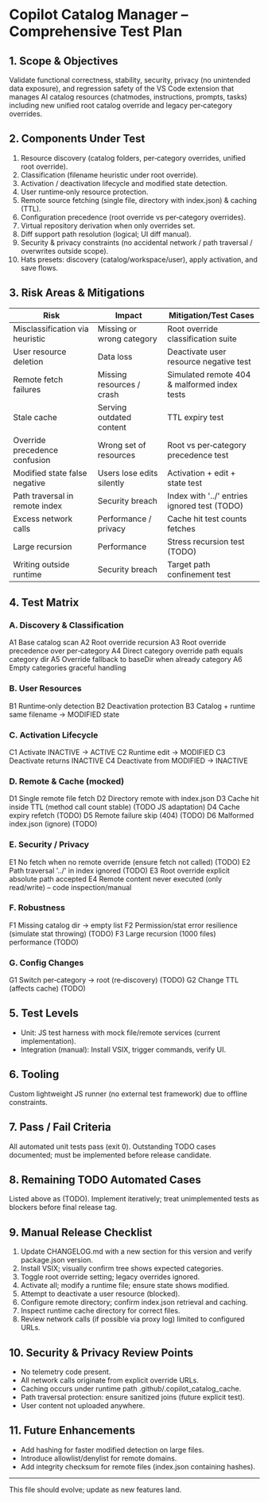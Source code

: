 # Copilot Catalog Manager – Comprehensive Test Plan

## 1. Scope & Objectives
Validate functional correctness, stability, security, privacy (no unintended data exposure), and regression safety of the VS Code extension that manages AI catalog resources (chatmodes, instructions, prompts, tasks) including new unified root catalog override and legacy per‑category overrides.

## 2. Components Under Test
1. Resource discovery (catalog folders, per‑category overrides, unified root override).
2. Classification (filename heuristic under root override).
3. Activation / deactivation lifecycle and modified state detection.
4. User runtime‑only resource protection.
5. Remote source fetching (single file, directory with index.json) & caching (TTL).
6. Configuration precedence (root override vs per‑category overrides).
7. Virtual repository derivation when only overrides set.
8. Diff support path resolution (logical; UI diff manual).
9. Security & privacy constraints (no accidental network / path traversal / overwrites outside scope).
10. Hats presets: discovery (catalog/workspace/user), apply activation, and save flows.

## 3. Risk Areas & Mitigations
| Risk | Impact | Mitigation/Test Cases |
|------|--------|-----------------------|
| Misclassification via heuristic | Missing or wrong category | Root override classification suite |
| User resource deletion | Data loss | Deactivate user resource negative test |
| Remote fetch failures | Missing resources / crash | Simulated remote 404 & malformed index tests |
| Stale cache | Serving outdated content | TTL expiry test |
| Override precedence confusion | Wrong set of resources | Root vs per‑category precedence test |
| Modified state false negative | Users lose edits silently | Activation + edit + state test |
| Path traversal in remote index | Security breach | Index with '../' entries ignored test (TODO) |
| Excess network calls | Performance / privacy | Cache hit test counts fetches |
| Large recursion | Performance | Stress recursion test (TODO) |
| Writing outside runtime | Security breach | Target path confinement test |

## 4. Test Matrix
### A. Discovery & Classification
A1 Base catalog scan
A2 Root override recursion
A3 Root override precedence over per‑category
A4 Direct category override path equals category dir
A5 Override fallback to baseDir when already category
A6 Empty categories graceful handling

### B. User Resources
B1 Runtime‑only detection
B2 Deactivation protection
B3 Catalog + runtime same filename -> MODIFIED state

### C. Activation Lifecycle
C1 Activate INACTIVE -> ACTIVE
C2 Runtime edit -> MODIFIED
C3 Deactivate returns INACTIVE
C4 Deactivate from MODIFIED -> INACTIVE

### D. Remote & Cache (mocked)
D1 Single remote file fetch
D2 Directory remote with index.json
D3 Cache hit inside TTL (method call count stable) (TODO JS adaptation)
D4 Cache expiry refetch (TODO)
D5 Remote failure skip (404) (TODO)
D6 Malformed index.json (ignore) (TODO)

### E. Security / Privacy
E1 No fetch when no remote override (ensure fetch not called) (TODO)
E2 Path traversal '../' in index ignored (TODO)
E3 Root override explicit absolute path accepted
E4 Remote content never executed (only read/write) – code inspection/manual

### F. Robustness
F1 Missing catalog dir -> empty list
F2 Permission/stat error resilience (simulate stat throwing) (TODO)
F3 Large recursion (1000 files) performance (TODO)

### G. Config Changes
G1 Switch per‑category -> root (re‑discovery) (TODO)
G2 Change TTL (affects cache) (TODO)

## 5. Test Levels
- Unit: JS test harness with mock file/remote services (current implementation).
- Integration (manual): Install VSIX, trigger commands, verify UI.

## 6. Tooling
Custom lightweight JS runner (no external test framework) due to offline constraints.

## 7. Pass / Fail Criteria
All automated unit tests pass (exit 0). Outstanding TODO cases documented; must be implemented before release candidate.

## 8. Remaining TODO Automated Cases
Listed above as (TODO). Implement iteratively; treat unimplemented tests as blockers before final release tag.

## 9. Manual Release Checklist
1. Update CHANGELOG.md with a new section for this version and verify package.json version.
2. Install VSIX; visually confirm tree shows expected categories.
3. Toggle root override setting; legacy overrides ignored.
4. Activate all; modify a runtime file; ensure state shows modified.
5. Attempt to deactivate a user resource (blocked).
6. Configure remote directory; confirm index.json retrieval and caching.
7. Inspect runtime cache directory for correct files.
8. Review network calls (if possible via proxy log) limited to configured URLs.

## 10. Security & Privacy Review Points
- No telemetry code present.
- All network calls originate from explicit override URLs.
- Caching occurs under runtime path .github/.copilot_catalog_cache.
- Path traversal protection: ensure sanitized joins (future explicit test).
- User content not uploaded anywhere.

## 11. Future Enhancements
- Add hashing for faster modified detection on large files.
- Introduce allowlist/denylist for remote domains.
- Add integrity checksum for remote files (index.json containing hashes).

---
This file should evolve; update as new features land.
